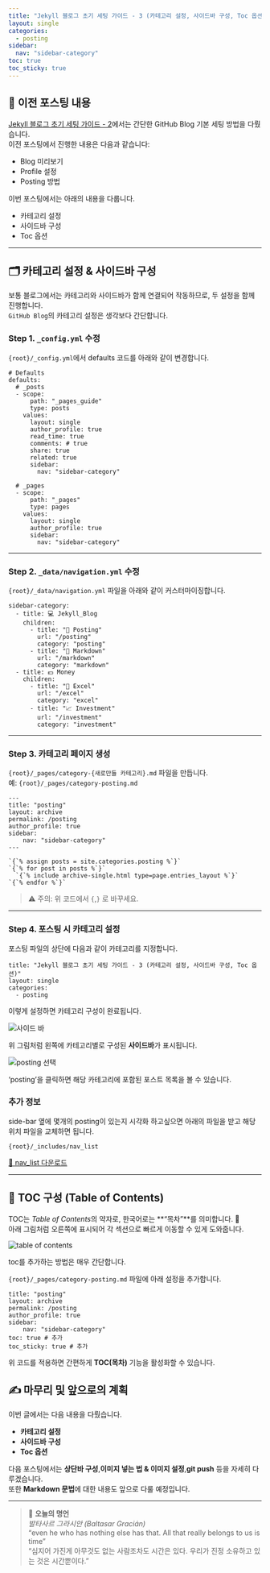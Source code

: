 ```yaml
---
title: "Jekyll 블로그 초기 세팅 가이드 - 3 (카테고리 설정, 사이드바 구성, Toc 옵션)"
layout: single
categories:
  - posting
sidebar:
  nav: "sidebar-category"
toc: true
toc_sticky: true
---
```


## 📘 이전 포스팅 내용

[Jekyll 블로그 초기 세팅 가이드 - 2](https://latentlabanonymous.github.io/posting/Jekyll_setting_2/)에서는 간단한 GitHub Blog 기본 세팅 방법을 다뤘습니다.  
이전 포스팅에서 진행한 내용은 다음과 같습니다:

- Blog 미리보기  
- Profile 설정  
- Posting 방법  

이번 포스팅에서는 아래의 내용을 다룹니다.

- 카테고리 설정  
- 사이드바 구성  
- Toc 옵션  

---

## 🗂 카테고리 설정 & 사이드바 구성

보통 블로그에서는 카테고리와 사이드바가 함께 연결되어 작동하므로, 두 설정을 함께 진행합니다.  
`GitHub Blog`의 카테고리 설정은 생각보다 간단합니다.  

### Step 1. `_config.yml` 수정

`{root}/_config.yml`에서 defaults 코드를 아래와 같이 변경합니다.

```
# Defaults
defaults:
  # _posts
  - scope:
      path: "_pages_guide"
      type: posts
    values:
      layout: single
      author_profile: true
      read_time: true
      comments: # true
      share: true
      related: true
      sidebar:                 
        nav: "sidebar-category"

  # _pages 
  - scope:
      path: "_pages"
      type: pages
    values:
      layout: single
      author_profile: true
      sidebar:                 
        nav: "sidebar-category"
```

---

### Step 2. `_data/navigation.yml` 수정

`{root}/_data/navigation.yml` 파일을 아래와 같이 커스터마이징합니다.

```
sidebar-category:
  - title: 💻 Jekyll_Blog
    children:
      - title: "📝 Posting"
        url: "/posting"
        category: "posting"
      - title: "📄 Markdown"
        url: "/markdown"
        category: "markdown"
  - title: 💵 Money
    children:
      - title: "📗 Excel"
        url: "/excel"
        category: "excel"
      - title: "📈 Investment"
        url: "/investment"
        category: "investment"
```

---

### Step 3. 카테고리 페이지 생성

`{root}/_pages/category-{새로만들 카테고리}.md` 파일을 만듭니다.  
예: `{root}/_pages/category-posting.md`

```
---
title: "posting"
layout: archive
permalink: /posting
author_profile: true
sidebar:
    nav: "sidebar-category"
---

`{`% assign posts = site.categories.posting %`}`
`{`% for post in posts %`}`
  `{`% include archive-single.html type=page.entries_layout %`}`
`{`% endfor %`}`
```

> ⚠️ 주의: 위 코드에서 `{`,`}` 로 바꾸세요.

---

### Step 4. 포스팅 시 카테고리 설정

포스팅 파일의 상단에 다음과 같이 카테고리를 지정합니다.

```
title: "Jekyll 블로그 초기 세팅 가이드 - 3 (카테고리 설정, 사이드바 구성, Toc 옵션)"
layout: single
categories:
  - posting
```

이렇게 설정하면 카테고리 구성이 완료됩니다.

<img src="{{ site.url }}{{ site.baseurl }}/assets/images/Jeklly_blog/posting/2025-10-08-Jekyll_setting_3/side_bar.jpg" alt="사이드 바">

위 그림처럼 왼쪽에 카테고리별로 구성된 **사이드바**가 표시됩니다.

<img src="{{ site.url }}{{ site.baseurl }}/assets/images/Jeklly_blog/posting/2025-10-08-Jekyll_setting_3/side_bar_1.jpg" alt="posting 선택">

‘posting’을 클릭하면 해당 카테고리에 포함된 포스트 목록을 볼 수 있습니다.

### 추가 정보

side-bar 옆에 몇개의 posting이 있는지 시각화 하고싶으면 아래의 파일을 받고 해당 위치 파일을 교체하면 됩니다.  

```
{root}/_includes/nav_list
```

<a href="https://github.com/latentlabanonymous/latentlabanonymous.github.io/blob/master/_includes/nav_list" download="nav_list">📂 nav_list 다운로드</a>

---

## 🧭 TOC 구성 (Table of Contents)

TOC는 *Table of Contents*의 약자로, 한국어로는 **“목차”**를 의미합니다. 📑  
아래 그림처럼 오른쪽에 표시되어 각 섹션으로 빠르게 이동할 수 있게 도와줍니다.

<img src="{{ site.url }}{{ site.baseurl }}/assets/images/Jeklly_blog/posting/2025-10-08-Jekyll_setting_3/toc.jpg" alt="table of contents">

toc를 추가하는 방법은 매우 간단합니다.

`{root}/_pages/category-posting.md` 파일에 아래 설정을 추가합니다.

```
title: "posting"
layout: archive
permalink: /posting
author_profile: true
sidebar:
    nav: "sidebar-category"
toc: true # 추가
toc_sticky: true # 추가
```

위 코드를 적용하면 간편하게 **TOC(목차)** 기능을 활성화할 수 있습니다.

## ✍️ 마무리 및 앞으로의 계획

이번 글에서는 다음 내용을 다뤘습니다.

- **카테고리 설정**  
- **사이드바 구성**
- **Toc 옵션**  

다음 포스팅에서는 **상단바 구성**,**이미지 넣는 법 & 이미지 설정**,**git push** 등을 자세히 다루겠습니다.  
또한 **Markdown 문법**에 대한 내용도 앞으로 다룰 예정입니다.

---

> 💬 **오늘의 명언**  
> *발타사르 그라시안 (Baltasar Gracián)*  
> “even he who has nothing else has that. All that really belongs to us is time”  
> “심지어 가진게 아무것도 없는 사람조차도 시간은 있다. 우리가 진정 소유하고 있는 것은 시간뿐이다.”
